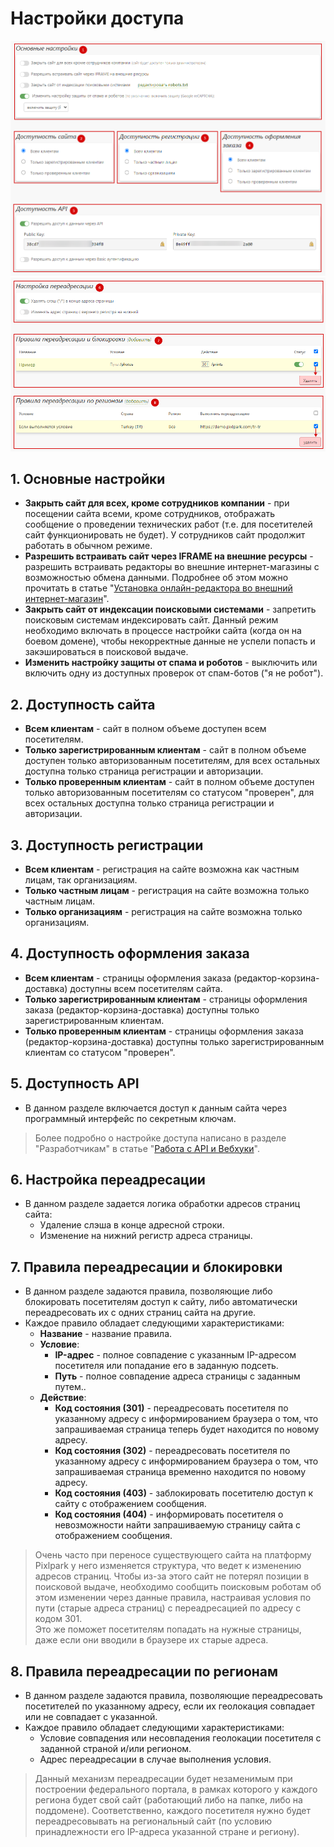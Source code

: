 # Настройки доступа

![](../_media/site/site11.png ':size=70%')
![](../_media/site/site12.png ':size=70%')
## 1. Основные настройки
* __Закрыть сайт для всех, кроме сотрудников компании__ - при посещении сайта всеми, кроме сотрудников, отображать сообщение о проведении технических работ (т.е. для посетителей сайт функционировать не будет). У сотрудников сайт продолжит работать в обычном режиме.
* __Разрешить встраивать сайт через IFRAME на внешние ресурсы__ - разрешить встраивать редакторы во внешние интернет-магазины с возможностью обмена данными. Подробнее об этом можно прочитать в статье "[Установка онлайн-редактора во внешний интернет-магазин](/dev/editor)".
* __Закрыть сайт от индексации поисковыми системами__ - запретить поисковым системам индексировать сайт. Данный режим необходимо включать в процессе настройки сайта (когда он на боевом домене), чтобы некорректные данные не успели попасть и закэшироваться в поисковой выдаче.
* __Изменить настройку защиты от спама и роботов__ - выключить или включить одну из доступных проверок от спам-ботов ("я не робот").

## 2. Доступность сайта
* __Всем клиентам__ - сайт в полном объеме доступен всем посетителям.
* __Только зарегистрированным клиентам__ - сайт в полном объеме доступен только авторизованным посетителям, для всех остальных доступна только страница регистрации и авторизации.
* __Только проверенным клиентам__ - сайт в полном объеме доступен только авторизованным посетителям со статусом "проверен", для всех остальных доступна только страница регистрации и авторизации.

## 3. Доступность регистрации
* __Всем клиентам__ - регистрация на сайте возможна как частным лицам, так организациям.
* __Только частным лицам__ - регистрация на сайте возможна только частным лицам.
* __Только организациям__ - регистрация на сайте возможна только организациям.

## 4. Доступность оформления заказа
* __Всем клиентам__ - страницы оформления заказа (редактор-корзина-доставка) доступны всем посетителям сайта.
* __Только зарегистрированным клиентам__ - страницы оформления заказа (редактор-корзина-доставка) доступны только зарегистрированным клиентам.
* __Только проверенным клиентам__ - страницы оформления заказа (редактор-корзина-доставка) доступны только зарегистрированным клиентам со статусом "проверен".

## 5. Доступность API
* В данном разделе включается доступ к данным сайта через программный интерфейс по секретным ключам.
> Более подробно о настройке доступа написано в разделе "Разработчикам" в статье "[Работа c API и Вебхуки](/dev/api)".

## 6. Настройка переадресации
* В данном разделе задается логика обработки адресов страниц сайта:
    + Удаление слэша в конце адресной строки.
    + Изменение на нижний регистр адреса страницы.

## 7. Правила переадресации и блокировки
* В данном разделе задаются правила, позволяющие либо блокировать посетителям доступ к сайту, либо автоматически переадресовать их с одних страниц сайта на другие.
* Каждое правило обладает следующими характеристиками:
    + __Название__ - название правила.
    + __Условие__:
        - __IP-адрес__ - полное совпадение с указанным IP-адресом посетителя или попадание его в заданную подсеть.
        - __Путь__ - полное совпадение адреса страницы с заданным путем..
    + __Действие__:
        - __Код состояния (301)__ - переадресовать посетителя по указанному адресу с информированием браузера о том, что запрашиваемая страница теперь будет находится по новому адресу.
        - __Код состояния (302)__ - переадресовать посетителя по указанному адресу с информированием браузера о том, что запрашиваемая страница временно находится по новому адресу.
        - __Код состояния (403)__ - заблокировать посетителю доступ к сайту с отображением сообщения.
        - __Код состояния (404)__ - информировать посетителя о невозможности найти запрашиваемую страницу сайта с отображением сообщения.

> Очень часто при переносе существующего сайта на платформу Pixlpark у него изменяется структура, что ведет к изменению адресов страниц. Чтобы из-за этого сайт не потерял позиции в поисковой выдаче, необходимо сообщить поисковым роботам об этом изменении через данные правила, настраивая условия по пути (старые адреса страниц) с переадресацией по адресу с кодом 301.  
Это же поможет посетителям попадать на нужные страницы, даже если они вводили в браузере их старые адреса.

## 8. Правила переадресации по регионам
* В данном разделе задаются правила, позволяющие переадресовать посетителей по указанному адресу, если их геолокация совпадает или не совпадает с указанной.
* Каждое правило обладает следующими характеристиками:
    + Условие совпадения или несовпадения геолокации посетителя с заданной страной и/или регионом.
    + Адрес переадресации в случае выполнения условия.

> Данный механизм переадресации будет незаменимым при построении федерального портала, в рамках которого у каждого региона будет свой сайт (работающий либо на папке, либо на поддомене). Соответственно, каждого посетителя нужно будет переадресовывать на региональный сайт (по условию принадлежности его IP-адреса указанной стране и региону).